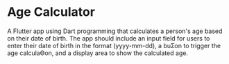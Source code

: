 # Age Calculator

 A Flutter app using Dart programming that calculates a person's age based on their date
of birth. The app should include an input field for users to enter their date of birth in the format
(yyyy-mm-dd), a buƩon to trigger the age calculaƟon, and a display area to show the calculated
age.
